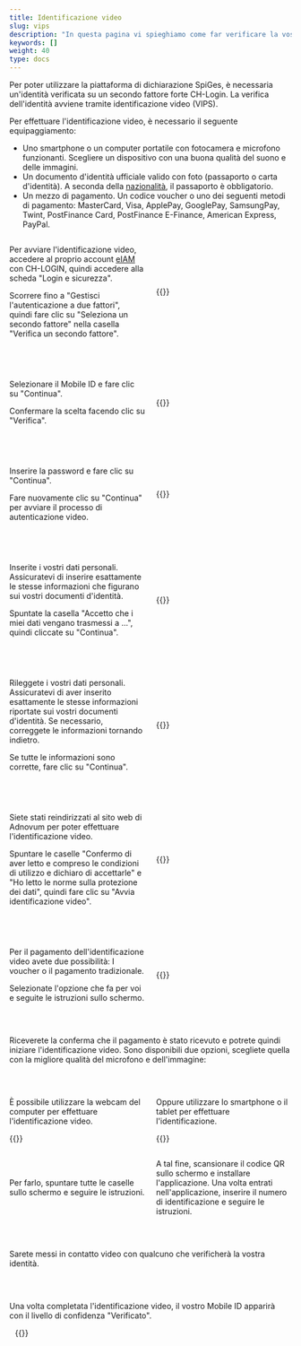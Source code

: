```yaml
---
title: Identificazione video
slug: vips
description: "In questa pagina vi spieghiamo come far verificare la vostra identità tramite l'autenticazione video."
keywords: []
weight: 40
type: docs
---
```


Per poter utilizzare la piattaforma di dichiarazione SpiGes, è necessaria un'identità verificata su un secondo fattore forte CH-Login. La verifica dell'identità avviene tramite identificazione video (VIPS). 

Per effettuare l'identificazione video, è necessario il seguente equipaggiamento:
- Uno smartphone o un computer portatile con fotocamera e microfono funzionanti. Scegliere un dispositivo con una buona qualità del suono e delle immagini.  
- Un documento d'identità ufficiale valido con foto (passaporto o carta d'identità). A seconda della [nazionalità](https://help.eiam.swiss/r/intrumcountryident/intrumcountryident_de.pdf?t=1688707317), il passaporto è obbligatorio.
- Un mezzo di pagamento. Un codice voucher o uno dei seguenti metodi di pagamento: MasterCard, Visa, ApplePay, GooglePay, SamsungPay, Twint, PostFinance Card, PostFinance E-Finance, American Express, PayPal.

<!-- 1ere paire de colonnes -->

<div style="display: flex; justify-content: space-between; align-items: center;">

<div style="flex: 1; padding-right: 10px;">
<!-- First column content goes here -->
<p>Per avviare l'identificazione video, accedere al proprio account <a href="https://www.myaccount-r.eiam.admin.ch/">eIAM</a> con CH-LOGIN, quindi accedere alla scheda "Login e sicurezza". </p>

<p>Scorrere fino a "Gestisci l'autenticazione a due fattori", quindi fare clic su "Seleziona un secondo fattore" nella casella "Verifica un secondo fattore".  </p>
</div>

<div style="flex: 1; padding-left: 10px;">
<!-- Second column content goes here -->
{{<insertImage image="selection_second_facteur.png" description="Choix connexion" class="bord taille">}}              <!-- ATTENTION image en français -->
</div>

</div>

&nbsp;

<!-- 2ème paire de colonnes -->

<div style="display: flex; justify-content: space-between; align-items: center;">

<div style="flex: 1; padding-right: 10px;">
<!-- First column content goes here -->
<p> Selezionare il Mobile ID e fare clic su "Continua". </p>

<p> Confermare la scelta facendo clic su "Verifica". </p>
</div>

<div style="flex: 1; padding-left: 10px;">
<!-- Second column content goes here -->
{{<insertImage image="selection_mobileid.png" description="Choix connexion" class="bord taille">}}                <!-- ATTENTION image en français -->
</div>

</div>

&nbsp;

<!-- 3ème paire de colonnes -->

<div style="display: flex; justify-content: space-between; align-items: center;">

<div style="flex: 1; padding-right: 10px;">
<!-- First column content goes here -->
<p> Inserire la password e fare clic su "Continua". </p>

<p> Fare nuovamente clic su "Continua" per avviare il processo di autenticazione video. </p>
</div>

<div style="flex: 1; padding-left: 10px;">
<!-- Second column content goes here -->
{{<insertImage image="vips_saisie_mdp.png" description="Choix connexion" class="bord taille">}}               <!-- ATTENTION image en français -->
</div>  

</div>

&nbsp;

<!-- 4ème paire de colonnes -->

<div style="display: flex; justify-content: space-between; align-items: center;">

<div style="flex: 1; padding-right: 10px;">
<!-- First column content goes here -->
<p> Inserite i vostri dati personali. Assicuratevi di inserire esattamente le stesse informazioni che figurano sui vostri documenti d'identità. </p>

<p> Spuntate la casella "Accetto che i miei dati vengano trasmessi a ...", quindi cliccate su "Continua". </p>
</div>

<div style="flex: 1; padding-left: 10px;">
<!-- Second column content goes here -->
{{<insertImage image="saisie_donnees_perso.png" description="Choix connexion" class="bord taille">}}                  <!-- ATTENTION image en français -->
</div>

</div>

&nbsp;

<!-- 5ème paire de colonnes -->

<div style="display: flex; justify-content: space-between; align-items: center;">

<div style="flex: 1; padding-right: 10px;">
<!-- First column content goes here -->
<p> Rileggete i vostri dati personali. Assicuratevi di aver inserito esattamente le stesse informazioni riportate sui vostri documenti d'identità. Se necessario, correggete le informazioni tornando indietro.</p>

<p> Se tutte le informazioni sono corrette, fare clic su "Continua". </p>
</div>

<div style="flex: 1; padding-left: 10px;">
<!-- Second column content goes here -->
{{<insertImage image="controle_infos.png" description="Choix connexion" class="bord taille">}}                <!-- ATTENTION image en français -->
</div>

</div>

&nbsp;

<!-- 6ème paire de colonnes -->

<div style="display: flex; justify-content: space-between; align-items: center;">

<div style="flex: 1; padding-right: 10px;">
<!-- First column content goes here -->
<p> Siete stati reindirizzati al sito web di Adnovum per poter effettuare l'identificazione video.</p>

<p> Spuntare le caselle "Confermo di aver letto e compreso le condizioni di utilizzo e dichiaro di accettarle" e "Ho letto le norme sulla protezione dei dati", quindi fare clic su "Avvia identificazione video". </p>
</div>

<div style="flex: 1; padding-left: 10px;">
<!-- Second column content goes here -->
{{<insertImage image="condition_adn.png" description="Choix connexion" class="bord taille">}}             <!-- ATTENTION image en français -->
</div>

</div>

&nbsp;

<!-- 7ème paire de colonnes -->

<div style="display: flex; justify-content: space-between; align-items: center;">

<div style="flex: 1; padding-right: 10px;">
<!-- First column content goes here -->
<p> Per il pagamento dell'identificazione video avete due possibilità: I voucher o il pagamento tradizionale. </p>

<p> Selezionate l'opzione che fa per voi e seguite le istruzioni sullo schermo. </p>
</div>

<div style="flex: 1; padding-left: 10px;">
<!-- Second column content goes here -->
{{<insertImage image="paiement_video.png" description="Choix connexion" class="bord taille">}}                <!-- ATTENTION image en français -->
</div>

</div>

&nbsp;

Riceverete la conferma che il pagamento è stato ricevuto e potrete quindi iniziare l'identificazione video. Sono disponibili due opzioni, scegliete quella con la migliore qualità del microfono e dell'immagine:

&nbsp;

<!-- 8ème paire de colonnes -->
<div style="display: flex; justify-content: space-between; align-items: center;">

<div style="flex: 1; padding-right: 10px;">
<!-- First column content goes here -->
<p> È possibile utilizzare la webcam del computer per effettuare l'identificazione video. </p>

<p> {{<insertImage image="choix_ordi.png" description="Choix connexion" class="bord taille">}}</p>            <!-- ATTENTION image en français -->

</div>

<div style="flex: 1; padding-left: 10px;">
<!-- Second column content goes here -->
<p> Oppure utilizzare lo smartphone o il tablet per effettuare l'identificazione. </p>

<p> {{<insertImage image="choix_tel.png" description="Choix connexion" class="bord taille">}} </p>                <!-- ATTENTION image en français -->
</div>

</div>

<!-- 8ème paire de colonnes bis -->
<div style="display: flex; justify-content: space-between; align-items: center;">

<div style="flex: 1; padding-right: 10px;">
<!-- First column content goes here -->
<p> Per farlo, spuntare tutte le caselle sullo schermo e seguire le istruzioni. </p>

</div>

<div style="flex: 1; padding-left: 10px;">
<!-- Second column content goes here -->
<p> A tal fine, scansionare il codice QR sullo schermo e installare l'applicazione. Una volta entrati nell'applicazione, inserire il numero di identificazione e seguire le istruzioni. </p>
</div>

</div>

&nbsp;

Sarete messi in contatto video con qualcuno che verificherà la vostra identità.

&nbsp;

<!-- 9ème paire de colonnes -->

<div style="display: flex; justify-content: space-between; align-items: center;">

<div style="flex: 1; padding-right: 10px;">
<!-- First column content goes here -->
<p> Una volta completata l'identificazione video, il vostro Mobile ID apparirà con il livello di confidenza "Verificato". </p>

<div style="flex: 1; padding-left: 10px;">
<!-- Second column content goes here -->
{{<insertImage image="mobileid_verifie.png" description="Choix connexion" class="bord taille">}}              <!-- ATTENTION image en français -->
</div>

</div>